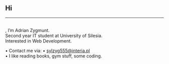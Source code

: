 <h2>Hi</h2><hr><br>, 
I’m Adrian Zygmunt. <br>
Second year IT student at University of Silesia. <br>
Interested in Web Development. <br>

• Contact me via: • sylzyg555@interia.pl <br>
• I like reading books, gym stuff, some coding.
